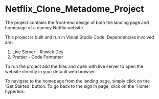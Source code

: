 # Netflix_Clone_Metadome_Project

The project contains the front-end design of both the landing page and homepage of a dummy Netflix website. 

This project is built and run in Visual Studio Code.
Dependencies involved are:
1. Live Server - Ritwick Dey
2. Prettier - Code Formatter

To run the project add the files and open with live server to open the website directly in your default web browser.

To navigate to the homepage from the landing page, simply click on the 'Get Started' button. To go back to the sign in page, click on the 'Home' hyperlink.
